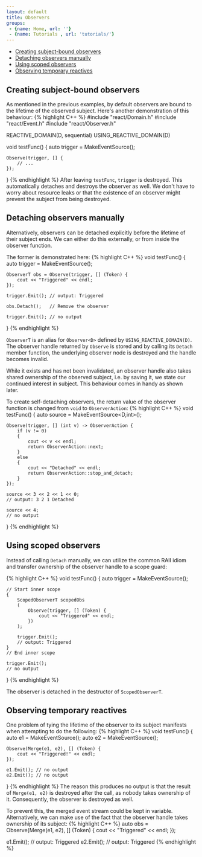 ```yaml
---
layout: default
title: Observers
groups: 
 - {name: Home, url: ''}
 - {name: Tutorials , url: 'tutorials/'}
---
```


- [Creating subject-bound observers](#creating-subject-bound-observers)
- [Detaching observers manually](#detach-observers-manually)
- [Using scoped observers](#using-scoped-observers)
- [Observing temporary reactives](#observing-temporary-reactives)

## Creating subject-bound observers

As mentioned in the previous examples, by default observers are bound to the lifetime of the observed subject.
Here's another demonstration of this behaviour:
{% highlight C++ %}
#include "react/Domain.h"
#include "react/Event.h"
#include "react/Observer.h"

REACTIVE_DOMAIN(D, sequential)
USING_REACTIVE_DOMAIN(D)

void testFunc()
{
    auto trigger = MakeEventSource<D>();

    Observe(trigger, [] {
        // ...
    });
}
{% endhighlight %}
After leaving `testFunc`, `trigger` is destroyed.
This automatically detaches and destroys the observer as well.
We don't have to worry about resource leaks or that the existence of an observer might prevent the subject from being destroyed.


## Detaching observers manually

Alternatively, observers can be detached explicitly before the lifetime of their subject ends.
We can either do this externally, or from inside the observer function.

The former is demonstrated here:
{% highlight C++ %}
void testFunc()
{
    auto trigger = MakeEventSource<D>();

    ObserverT obs = Observe(trigger, [] (Token) {
        cout << "Triggered" << endl;
    });

    trigger.Emit(); // output: Triggered

    obs.Detach();   // Remove the observer

    trigger.Emit(); // no output
}
{% endhighlight %}

`ObserverT` is an alias for `Observer<D>` defined by `USING_REACTIVE_DOMAIN(D)`.
The observer handle returned by `Observe` is stored and by calling its `Detach` member function, the underlying observer node is destroyed and the handle becomes invalid.

While it exists and has not been invalidated, an observer handle also takes shared ownership of the observed subject, i.e. by saving it, we state our continued interest in subject.
This behaviour comes in handy as shown later.

To create self-detaching observers, the return value of the observer function is changed from  `void` to `ObserverAction`:
{% highlight C++ %}
void testFunc()
{
    auto source = MakeEventSource<D,int>();

    Observe(trigger, [] (int v) -> ObserverAction {
        if (v != 0)
        {
            cout << v << endl;
            return ObserverAction::next;
        }
        else
        {
            cout << "Detached" << endl;
            return ObserverAction::stop_and_detach;
        }
    });

    source << 3 << 2 << 1 << 0;
    // output: 3 2 1 Detached

    source << 4;
    // no output
}
{% endhighlight %}


## Using scoped observers

Instead of calling `Detach` manually, we can utilize the common RAII idiom and transfer ownership of the observer handle to a scope guard:

{% highlight C++ %}
void testFunc()
{
    auto trigger = MakeEventSource<D>();

    // Start inner scope
    {
        ScopedObserverT scopedObs
        (
            Observe(trigger, [] (Token) {
                cout << "Triggered" << endl;
            })
        );

        trigger.Emit();
        // output: Triggered
    }
    // End inner scope

    trigger.Emit();
    // no output
}
{% endhighlight %}

The observer is detached in the destructor of `ScopedObserverT`.

## Observing temporary reactives

One problem of tying the lifetime of the observer to its subject manifests when attempting to do the following:
{% highlight C++ %}
void testFunc()
{
    auto e1 = MakeEventSource<D>();
    auto e2 = MakeEventSource<D>();

    Observe(Merge(e1, e2), [] (Token) {
        cout << "Triggered!" << endl;
    });

    e1.Emit(); // no output
    e2.Emit(); // no output
}
{% endhighlight %}
The reason this produces no output is that the result of `Merge(e1, e2)` is destroyed after the call, as nobody takes ownership of it.
Consequently, the observer is destroyed as well.

To prevent this, the merged event stream could be kept in variable.
Alternatively, we can make use of the fact that the observer handle takes ownership of its subject:
{% highlight C++ %}
auto obs = Observe(Merge(e1, e2), [] (Token) {
    cout << "Triggered" << endl;
});

e1.Emit(); // output: Triggered
e2.Emit(); // output: Triggered
{% endhighlight %}